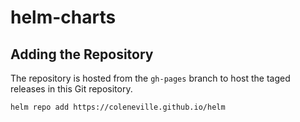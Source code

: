 # helm-charts

## Adding the Repository

The repository is hosted from the `gh-pages` branch to host the taged releases in this Git repository.

```bash
helm repo add https://coleneville.github.io/helm
```